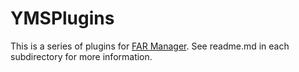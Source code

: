 # YMSPlugins
This is a series of plugins for [FAR Manager](http://farmanager.com/).
See readme.md in each subdirectory for more information.
